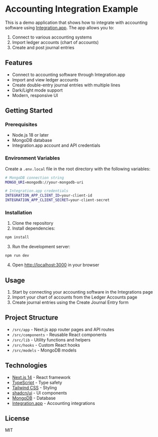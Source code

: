 # Accounting Integration Example

This is a demo application that shows how to integrate with accounting software using [Integration.app](https://integration.app). The app allows you to:

1. Connect to various accounting systems
2. Import ledger accounts (chart of accounts)
3. Create and post journal entries

## Features

- Connect to accounting software through Integration.app
- Import and view ledger accounts
- Create double-entry journal entries with multiple lines
- Dark/Light mode support
- Modern, responsive UI

## Getting Started

### Prerequisites

- Node.js 18 or later
- MongoDB database
- Integration.app account and API credentials

### Environment Variables

Create a `.env.local` file in the root directory with the following variables:

```bash
# MongoDB connection string
MONGO_URI=mongodb://your-mongodb-uri

# Integration.app credentials
INTEGRATION_APP_CLIENT_ID=your-client-id
INTEGRATION_APP_CLIENT_SECRET=your-client-secret
```

### Installation

1. Clone the repository
2. Install dependencies:

```bash
npm install
```

3. Run the development server:

```bash
npm run dev
```

4. Open [http://localhost:3000](http://localhost:3000) in your browser

## Usage

1. Start by connecting your accounting software in the Integrations page
2. Import your chart of accounts from the Ledger Accounts page
3. Create journal entries using the Create Journal Entry form

## Project Structure

- `/src/app` - Next.js app router pages and API routes
- `/src/components` - Reusable React components
- `/src/lib` - Utility functions and helpers
- `/src/hooks` - Custom React hooks
- `/src/models` - MongoDB models

## Technologies

- [Next.js 14](https://nextjs.org/) - React framework
- [TypeScript](https://www.typescriptlang.org/) - Type safety
- [Tailwind CSS](https://tailwindcss.com/) - Styling
- [shadcn/ui](https://ui.shadcn.com/) - UI components
- [MongoDB](https://www.mongodb.com/) - Database
- [Integration.app](https://integration.app) - Accounting integrations

## License

MIT

